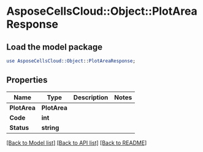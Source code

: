# AsposeCellsCloud::Object::PlotAreaResponse 

## Load the model package
```perl
use AsposeCellsCloud::Object::PlotAreaResponse;
```

## Properties
Name | Type | Description | Notes
------------ | ------------- | ------------- | -------------
**PlotArea** | **PlotArea** |  |
**Code** | **int** |  |
**Status** | **string** |  |  

[[Back to Model list]](../README.md#documentation-for-models) [[Back to API list]](../README.md#documentation-for-api-endpoints) [[Back to README]](../README.md)

